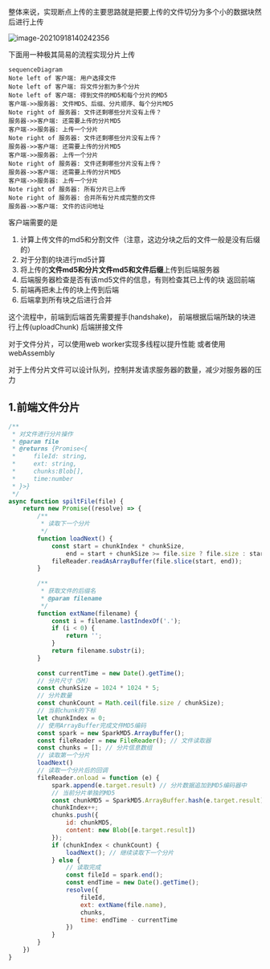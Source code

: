 整体来说，实现断点上传的主要思路就是把要上传的文件切分为多个小的数据块然后进行上传  
  
![image-20210918140242356](http://mdrs.yuanjin.tech/img/20210918140242.png)

下面用一种极其简易的流程实现分片上传  
  
```mermaid  
sequenceDiagram  
Note left of 客户端: 用户选择文件  
Note left of 客户端: 将文件分割为多个分片  
Note left of 客户端: 得到文件的MD5和每个分片的MD5  
客户端->>服务器: 文件MD5、后缀、分片顺序、每个分片MD5  
Note right of 服务器: 文件还剩哪些分片没有上传？  
服务器->>客户端: 还需要上传的分片MD5  
客户端->>服务器: 上传一个分片  
Note right of 服务器: 文件还剩哪些分片没有上传？  
服务器->>客户端: 还需要上传的分片MD5  
客户端->>服务器: 上传一个分片  
Note right of 服务器: 文件还剩哪些分片没有上传？  
服务器->>客户端: 还需要上传的分片MD5  
客户端->>服务器: 上传一个分片  
Note right of 服务器: 所有分片已上传  
Note right of 服务器: 合并所有分片成完整的文件  
服务器->>客户端: 文件的访问地址  
```

客户端需要的是
1. 计算上传文件的md5和分割文件（注意，这边分块之后的文件一般是没有后缀的）
2. 对于分割的块进行md5计算
3. 将上传的**文件md5和分片文件md5和文件后缀**上传到后端服务器
4. 后端服务器检查是否有该md5文件的信息，有则检查其已上传的块 返回前端
5. 前端再把未上传的块上传到后端
6. 后端拿到所有块之后进行合并

这个流程中，前端到后端首先需要握手(handshake)，
前端根据后端所缺的块进行上传(uploadChunk)
后端拼接文件

对于文件分片，可以使用web worker实现多线程以提升性能
或者使用webAssembly

对于上传分片文件可以设计队列，控制并发请求服务器的数量，减少对服务器的压力



## 1.前端文件分片


```js
/**  
 * 对文件进行分片操作  
 * @param file  
 * @returns {Promise<{  
 *     fileId: string,  
 *     ext: string,  
 *     chunks:Blob[],  
 *     time:number  
 * }>}  
 */  
async function spiltFile(file) {  
    return new Promise((resolve) => {  
        /**  
         * 读取下一个分片  
         */  
        function loadNext() {  
            const start = chunkIndex * chunkSize,  
                end = start + chunkSize >= file.size ? file.size : start + chunkSize;  
            fileReader.readAsArrayBuffer(file.slice(start, end));  
        }  
  
        /**  
         * 获取文件的后缀名  
         * @param filename  
         */  
        function extName(filename) {  
            const i = filename.lastIndexOf('.');  
            if (i < 0) {  
                return '';  
            }  
            return filename.substr(i);  
        }  
  
        const currentTime = new Date().getTime();  
        // 分片尺寸（5M）  
        const chunkSize = 1024 * 1024 * 5;  
        // 分片数量  
        const chunkCount = Math.ceil(file.size / chunkSize);  
        // 当前chunk的下标  
        let chunkIndex = 0;  
        // 使用ArrayBuffer完成文件MD5编码  
        const spark = new SparkMD5.ArrayBuffer();  
        const fileReader = new FileReader(); // 文件读取器  
        const chunks = []; // 分片信息数组  
        // 读取第一个分片  
        loadNext()  
        // 读取一个分片后的回调  
        fileReader.onload = function (e) {  
            spark.append(e.target.result) // 分片数据追加到MD5编码器中  
            // 当前分片单独的MD5  
            const chunkMD5 = SparkMD5.ArrayBuffer.hash(e.target.result) + chunkIndex;  
            chunkIndex++;  
            chunks.push({  
                id: chunkMD5,  
                content: new Blob([e.target.result])  
            });  
            if (chunkIndex < chunkCount) {  
                loadNext(); // 继续读取下一个分片  
            } else {  
                // 读取完成  
                const fileId = spark.end();  
                const endTime = new Date().getTime();  
                resolve({  
                    fileId,  
                    ext: extName(file.name),  
                    chunks,  
                    time: endTime - currentTime  
                })  
            }  
        }  
    })  
}
```

